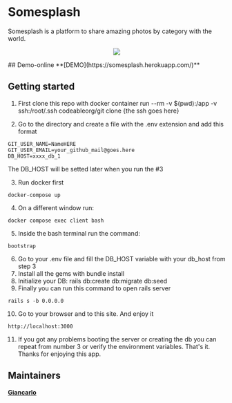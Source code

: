 # Somesplash
Somesplash is a platform to share amazing photos by category with the world.
<p align="center">
  <img src="https://www.notion.so/image/https%3A%2F%2Fp-vvf5mjm.t4.n0.cdn.getcloudapp.com%2Fitems%2F7KuE2YBy%2F67f77363-9c11-4da3-bb3c-b120b78db4ef.png%3Fv%3Da9b94c013a59b9c7c47f15d165ef817d?table=block&id=5af1cc32-499b-4aae-98ff-89baaf21b75c&cache=v2">
</p>
## Demo-online
**[DEMO](https://somesplash.herokuapp.com/)**

## Getting started
1. First clone this repo with
docker container run --rm -v $(pwd):/app -v ssh:/root/.ssh codeableorg/git clone {the ssh goes here}

2. Go to the directory and create a file with the .env extension and add this format
```
GIT_USER_NAME=NameHERE
GIT_USER_EMAIL=your_github_mail@goes.here
DB_HOST=xxxx_db_1
```
The DB_HOST will be setted later when you run the #3

3. Run docker first
```
docker-compose up
```
4. On a different window run:
 ```
 docker compose exec client bash
 ```
5. Inside the bash terminal run the command:
 ```
bootstrap 
 ```
6. Go to your .env file and fill the DB_HOST variable with your db_host from step 3
7. Install all the gems with bundle install
8. Initialize your DB: rails db:create db:migrate db:seed
9. Finally you can run this command to open rails server
```
rails s -b 0.0.0.0
```
10. Go to your browser and to this site. And enjoy it
```
http://localhost:3000
```

11. If you got any problems booting the server or creating the db you can repeat from number 3 or verify the environment variables. That's it. Thanks for enjoying this app.
## Maintainers
 **[Giancarlo](https://github.com/jewelazo)**
